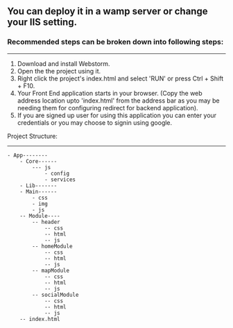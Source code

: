 ## You can deploy it in a wamp server or change your IIS setting.
### Recommended steps can be broken down into following steps:
***
  1. Download and install Webstorm.
  2. Open the the project using it.
  3. Right click the project's index.html and select 'RUN' or press Ctrl + Shift + F10.
  4. Your Front End application starts in your browser. (Copy the web address location upto 'index.html' from the address bar as you may be needing them for configuring redirect for backend application).
  5. If you are signed up user for using this application you can enter your credentials or you may choose to signin using            google.

Project Structure:
***
	- App--------
		- Core------
			--- js
				- config
				- services
		- Lib-------
		- Main------
			- css
			- img
			- js
		-- Module----
			-- header
				-- css
				-- html
				-- js
			-- homeModule
				-- css
				-- html
				-- js
			-- mapModule
				-- css
				-- html
				-- js
			-- socialModule
				-- css
				-- html
				-- js
		-- index.html
